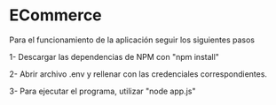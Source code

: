 # ECommerce

Para el funcionamiento de la aplicación seguir los siguientes pasos

1- Descargar las dependencias de NPM con "npm install"

2- Abrir archivo .env y rellenar con las credenciales correspondientes.

3- Para ejecutar el programa, utilizar "node app.js"